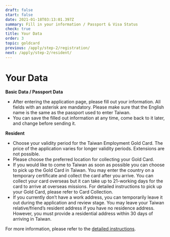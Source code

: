 ```yaml
---
draft: false
start: false
date: 2021-01-18T03:13:01.397Z
summary: Fill in your information / Passport & Visa Status
check: true
title: Your Data
order: 3
topic: goldcard
previous: /apply/step-2/registration/
next: /apply/step-2/resident/
---
```

# Your Data

**Basic Data / Passport Data**

* After entering the application page, please fill out your information. All fields with an asterisk are mandatory. Please make sure that the English name is the same as the passport used to enter Taiwan.
* You can save the filled out information at any time, come back to it later, and change before sending it.

**Resident**

* Choose your validity period for the Taiwan Employment Gold Card. The price of the application varies for longer validity periods. Extensions are not possible.
* Please choose the preferred location for collecting your Gold Card.
* If you would like to come to Taiwan as soon as possible you can choose to pick up the Gold Card in Taiwan. You may enter the country on a temporary certificate and collect the card after you arrive. You can collect your card overseas but it can take up to 21-working days for the card to arrive at overseas missions. For detailed instructions to pick up your Gold Card, please refer to Card Collection.
* If you currently don’t have a work address, you can temporarily leave it out during the application and review stage. You may leave your Taiwan relative/friend’s resident address if you have no residence address. However, you must provide a residential address within 30 days of arriving in Taiwan.

For more information, please refer to the [detailed instructions](/en/application/#online-application).